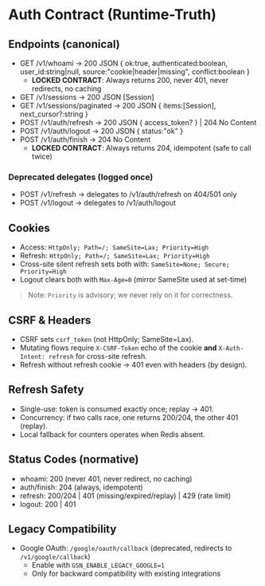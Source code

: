 # Auth Contract (Runtime-Truth)

## Endpoints (canonical)
- GET /v1/whoami → 200 JSON { ok:true, authenticated:boolean, user_id:string|null, source:"cookie|header|missing", conflict:boolean }
  - **LOCKED CONTRACT**: Always returns 200, never 401, never redirects, no caching
- GET /v1/sessions → 200 JSON [Session]
- GET /v1/sessions/paginated → 200 JSON { items:[Session], next_cursor?:string }
- POST /v1/auth/refresh → 200 JSON { access_token? } | 204 No Content
- POST /v1/auth/logout → 200 JSON { status:"ok" }
- POST /v1/auth/finish → 204 No Content
  - **LOCKED CONTRACT**: Always returns 204, idempotent (safe to call twice)

### Deprecated delegates (logged once)
- POST /v1/refresh → delegates to /v1/auth/refresh on 404/501 only
- POST /v1/logout  → delegates to /v1/auth/logout

## Cookies
- Access: `HttpOnly; Path=/; SameSite=Lax; Priority=High`
- Refresh: `HttpOnly; Path=/; SameSite=Lax; Priority=High`
- Cross-site silent refresh sets both with: `SameSite=None; Secure; Priority=High`
- Logout clears both with `Max-Age=0` (mirror SameSite used at set-time)

> Note: `Priority` is advisory; we never rely on it for correctness.

## CSRF & Headers
- CSRF sets `csrf_token` (not HttpOnly; SameSite=Lax).
- Mutating flows require `X-CSRF-Token` echo of the cookie **and** `X-Auth-Intent: refresh` for cross-site refresh.
- Refresh without refresh cookie → 401 even with headers (by design).

## Refresh Safety
- Single-use: token is consumed exactly once; replay → 401.
- Concurrency: if two calls race, one returns 200/204, the other 401 (replay).
- Local fallback for counters operates when Redis absent.

## Status Codes (normative)
- whoami: 200 (never 401, never redirect, no caching)
- auth/finish: 204 (always, idempotent)
- refresh: 200/204 | 401 (missing/expired/replay) | 429 (rate limit)
- logout: 200 | 401

## Legacy Compatibility
- Google OAuth: `/google/oauth/callback` (deprecated, redirects to `/v1/google/callback`)
  - Enable with `GSN_ENABLE_LEGACY_GOOGLE=1`
  - Only for backward compatibility with existing integrations
